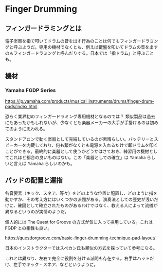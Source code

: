 # Finger Drumming

## フィンガードラミングとは

電子楽器を指で叩いてドラムの音を出す行為のことは何でもフィンガードラミングと呼ぶようだ。専用の機材でなくとも、例えば鍵盤を叩いてドラムの音を出すのもフィンガードラミングと呼んだりする。日本では「指ドラム」と呼ぶことも。

## 機材

### Yamaha FGDP Series

https://jp.yamaha.com/products/musical_instruments/drums/finger-drum-pads/index.html

恐らく業界初のフィンガードラミング専用機材となるのでは？ 類似製品は過去にもあったかもしれないが、少なくとも楽器メーカーの大手が手掛けるのは初めてのように思われる。

スタンドアロンで動く楽器として完結しているのが素晴らしい。バッテリーとスピーカーを内蔵しており、何も繋がなくとも電源を入れるだけで即ドラムを叩くことができる。最終的に楽器として使うかどうかはさておき、練習用の機材としてこれほど都合の良いものはない。この「楽器としての確立」は Yamaha らしいと言えば Yamaha らしいのかも。

## パッドの配置と運指

各音要素（キック、スネア、等々）をどのような位置に配置し、どのように指を動かすか、その考え方にはいくつかの派閥がある。演奏法としての歴史が浅いだけに、確固として確立されたものがあるわけではなく、教える人によって流儀が異なるというのが実情のようだ。

個人的には The Quest for Groove の方式が気に入って採用している。これは FGDP との相性も良い。

https://questforgroove.com/basic-finger-drumming-technique-pad-layout/

日本のインストラクターではスペカン氏も類似の方式を採っていて参考になる。

これとは異なり、左右で完全に役割を分ける派閥も存在する。右手はハットだけ、左手でキック・スネア、などというように。
